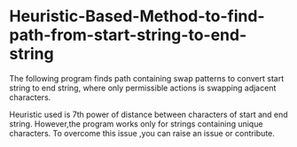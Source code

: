 # Heuristic-Based-Method-to-find-path-from-start-string-to-end-string

The following program finds path containing swap patterns to convert start string to end string,
where only permissible actions is swapping adjacent characters.

Heuristic used is  7th power of distance between characters of start and end string.
However,the program works only for strings containing unique characters.
To overcome this issue ,you can raise an issue or contribute.



